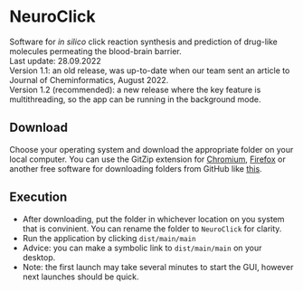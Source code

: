 # NeuroClick
Software for *in silico* click reaction synthesis and prediction of drug-like molecules permeating the blood-brain barrier.  
Last update: 28.09.2022  
Version 1.1: an old release, was up-to-date when our team sent an article to Journal of Cheminformatics, August 2022.  
Version 1.2 (recommended): a new release where the key feature is multithreading, so the app can be running in the background mode.  

## Download
Choose your operating system and download the appropriate folder on your local computer. You can use the GitZip extension for [Chromium](https://chrome.google.com/webstore/detail/gitzip-for-github/ffabmkklhbepgcgfonabamgnfafbdlkn), [Firefox](https://addons.mozilla.org/ru/firefox/addon/gitzip/) or another free software for downloading folders from GitHub like [this](https://download-directory.github.io/).

## Execution
- After downloading, put the folder in whichever location on you system that is convinient. You can rename the folder to `NeuroClick` for clarity.  
- Run the application by clicking `dist/main/main`
- Advice: you can make a symbolic link to `dist/main/main` on your desktop.   
- Note: the first launch may take several minutes to start the GUI, however next launches should be quick.

